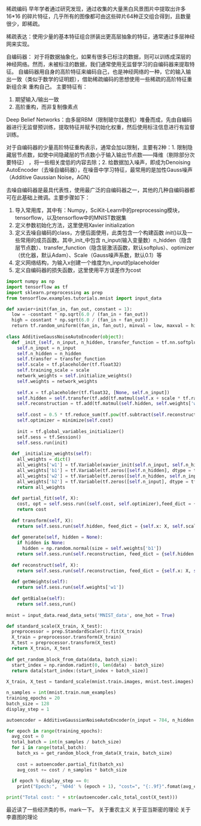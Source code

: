 稀疏编码
早年学者通过研究发现，通过收集的大量黑白风景图片中提取出许多16*16 的碎片特征，几乎所有的图像都可由这些碎片64种正交组合得到，且数量很少，即稀疏。

稀疏表达：使用少量的基本特征组合拼装出更高层抽象的特征，通常通过多层神经网来实现。

自编码器：
对于将数据抽象化，如果有很多已标注的数据，则可以训练成深层的神经网络。然而，未被标注的数据，我们通常使用无监督学习的自编码器来提取特征。
自编码器用自身的高阶特征来编码自己，也是神经网络的一种，它的输入输出一致（类似于数学的证明题），借助稀疏编码的思想使用一些稀疏的高阶特征重新组合来
重构自己。
主要特征有：
1. 期望输入/输出一致
2. 高阶重构，而非复制像素点

Deep Belief Networks：由多层RBM（限制玻尔兹曼机）堆叠而成，先由自编码器进行无监督预训练，提取特征并赋予初始化权重，然后使用标注信息进行有监督训练。

对于自编码器的少量高阶特征重构表示，通常会加以限制，主要有2种：1. 限制隐藏层节点数，如使中间隐藏层的节点数小于输入输出节点数——降维（剔除部分次要特征）
，将一些相关度低的内容去除；2. 给数据加入噪声，即成为Denoising AutoEncoder（去噪自编码器），在噪音中学习特征，最常用的是加性Gauss噪声（Additive Gaussian Noise，AGN）


去噪自编码器是最具代表性，使用最广泛的自编码器之一，其他的几种自编码器都可在此基础上微调。主要步骤如下：
1. 导入常用库，其中有：Numpy，SciKit-Learn中的preprocessing模块，tensorflow，以及tensorflow中的MNIST数据集
2. 定义参数初始化方法，这里使用Xavier initialization
3. 定义去噪自编码的class，方便后面使用，此类包含一个构建函数 _init_()以及一些常用的成员函数。其中_init_中包含 n_input(输入变量数）n_hidden（隐含层节点数）、transfer_function（隐含层激活函数，默认softplus）、optimizer（优化器，默认Adam）、Scale（Gauss噪声系数，默认0.1）等
4. 定义网络结构，为输入x创建一个维度为n_input的placeholder
5. 定义自编码器的损失函数，这里使用平方误差作为cost 


```python
import numpy as np
import tensorflow as tf
import sklearn.preprocessing as prep
from tensorflow.examples.tutorials.mnist import input_data

def xavier+init(fan_in, fan_out, constant = 1):
  low = -cosntant * np.sqrt(6.0 / (fan_in + fan_out))
  high = cosntant * np.sqrt(6.0 / (fan_in + fan_out))
  return tf.random_uniform((fan_in, fan_out), minval = low, maxval = high, dtype = tf.float32)
  
class AdditiveGaussNoiseAutoEncoder(object):
  def _init_(self, n_input, n_hidden, transfer_function = tf.nn.softplus, optimizer = tf.nn.train.AdamOptimizer(), scale = 0.1):
    self.n_input = n_input
    self.n_hidden = n_hidden
    self.transfer = transfer_function
    self.scale = tf.placeholder(tf.float32)
    self.training_scale = scale
    network_weights = self.initialize_weights()
    self.weights = network_weights
    
    self.x = tf.placeholder(tf.float32, [None, self.n_input])
    self.hidden = self.transfer(tf.add(tf.matmul(self.x + scale * tf.random_normal((n_input,), self.weights['w1']), self.weights['b1']))
    self.reconstruction = tf.add(tf.matmul(self.hidden, self.weights['w2']), self.weights['b2'])
    
    self.cost = 0.5 * tf.reduce_sum(tf.pow(tf.subtract(self.reconstruction, self.x), 2.0))
    self.optimizer = minimize(self.cost)
    
    init = tf.global_variables_initializer()
    self.sess = tf.Session()
    self.sess.run(init)
    
  def _initialize_weights(self):
    all_weights = dict()
    all_weights['w1'] = tf.Variable(xavier_init(self.n_input, self.n_hidden))
    all_weights['b1'] = tf.Variable(tf.zeros([self.n_hidden], dtype = tf.float32))
    all_weights['w2'] = tf.Variable(tf.zeros([self.n_hidden, self.n_input], dtype = tf.float32))
    all_weights['b2'] = tf.Variable(tf.zeros([self.n_input], dtype = tf.float32))
    return all_weights
  
  def partial_fit(self, X):
    cost, opt = self.sess.run((self.cost, self.optimizer),feed_dict = {self.x: X, self.scale: self.training_scale})
    return cost
    
  def transform(self, X):
    return self.sess.run(self.hidden, feed_dict = {self.x: X, self.scale: self.training_scale})
    
  def generate(self, hidden = None):
    if hidden is None:
      hidden = np.random.normal(size = self.weights['b1'])
    return self.sess.run(self.reconstruction, feed_dict = {self.hidden: hidden})
    
  def reconstruct(self, X):
    return self.sess.run(self.reconstruction, feed_dict = {self.x: X, self.scale: self.train_scale})
    
  def getWeights(self):
    return self.sess.run(self.weights['w1'])
    
  def getBialse(self):
    return self.sess,run()
      
mnist = input_data.read_data_sets('MNIST_data', one_hot = True)

def standard_scale(X_train, X_test):
  preprocessor = prep.StandardScaler().fit(X_train)
  X_train = preprocessor.transform(X_train)
  X_test = preprocessor.transform(X_test)
  return X_train, X_test
  
def get_random_block_from_data(data, batch_size):
  start_index = np.random.radint(0, len(data) - batch_size)
  return data[start_index:(start_index + batch_size)]
  
X_train, X_test = tandard_scale(mnist.train.images, mnist.test.images)

n_samples = int(mnist.train.num_examples)
training_epochs = 20
batch_size = 128
display_step = 1

autoencoder = AdditiveGaussianNoiseAutoEncoder(n_input = 784, n_hidden = 200, transfer_function = tf.nn.softplus, optimizer = tf.train.AdamOptimizer(learning_rate = 0.001), scale = 0.01)

for epoch in range(training_epochs):
  avg_cost = 0
  total_batch = int(n_samples / batch_size)
  for i in range(total_batch):
    batch_xs = get_random_block_from_data(X_train, batch_size)
    
    cost = autoencoder.partial_fit(batch_xs)
    avg_cost += cost / n_samples * batch_size
    
  if epoch % display_step == 0:
    print("Epoch:", '%04d' % (epoch + 1), "cost=", "{:.9f}".fomat(avg_cost))

print("Total cost: " + str(autoencoder.calc_total_cost(X_test)))

```



最近读了一些经济类的书，mark一下。
关于重农主义
关于亚当斯密的理论
关于李嘉图的理论

